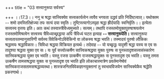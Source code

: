 +++
title = "03 सत्त्वानुरूपा सर्वस्य"

+++
।।17.3।। ननु च श्रद्धा सात्त्विक्येव सत्त्वकार्यत्वेन त्वयैव भगवता उद्धवं
प्रति निर्दिष्टत्वात्। यथोक्तम -- शमो दमस्तितिक्षेज्या तपः सत्यं दया
स्मृतिः। तुष्टिस्त्यागोऽस्पृहा श्रद्धा ह्रीर्दयादिः
स्वनिर्वृतिः।। इत्येताः सत्त्वस्य वृत्तयः इति। अतः कथं
तस्यास्त्रैविध्यमुच्यते। सत्यम्। तथापि रजस्तमोयुक्तपुरुषाश्रयत्वेन
रजस्तमोमिश्रत्वेन सत्त्वस्य त्रैविध्याच्छ्रद्धाया अपि त्रैविध्यं घटत
इत्याह **-- सत्त्वानुरूपेति।** सत्त्वानुरूपा सत्त्वतारतम्यानुसारिणी
सर्वस्य विवेकिनोऽविवेकिनो वा लोकस्य श्रद्धा भवति। तस्मादयं पुरुषो लौकिकः
श्रद्धामयः श्रद्धाविकारः। त्रिविधा श्रद्धया विक्रियत इत्यर्थः। तदेवाह --
यो यच्छ्रद्धः यादृशी श्रद्धा यस्य स एव सः तादृश्या श्रद्धया युक्त एव सः।
यः पूर्वं सत्त्वोत्कर्षेण सात्त्विकश्रद्धया युक्तः पुरुषः स
पुनस्तादृशसत्त्वसंस्कारेण सात्त्विकश्रद्धया युक्त एव भवति। यस्तु रजस
उत्कर्षेण राजसश्रद्धायुक्तः स पुनस्तादृश एव भवति। यस्तु तमस उत्कर्षेण
तामसश्रद्धया युक्तः स पुनस्तादृश एव भवति इति लोकाचारमात्रेण
प्रवर्तमानेष्वेवं सात्त्विकराजसतामसश्रद्धाव्यस्था।
शास्त्रजनितविवेकज्ञानयुक्तानां तु स्वभावविजयेन सात्त्विक्येकैव श्रद्धेति
प्रकरणार्थः।
